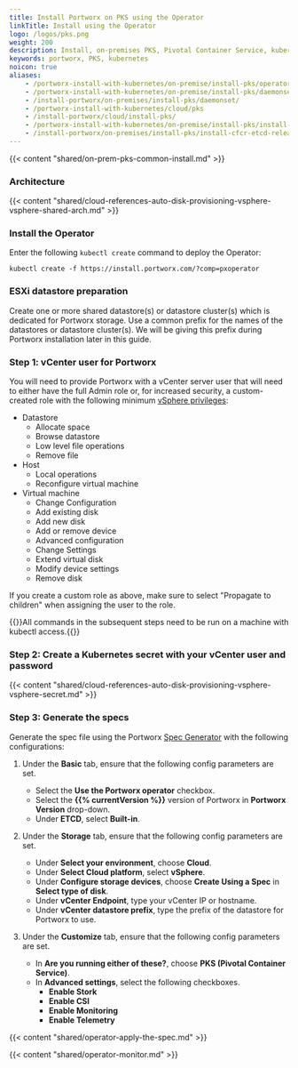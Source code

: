 ```yaml
---
title: Install Portworx on PKS using the Operator
linkTitle: Install using the Operator
logo: /logos/pks.png
weight: 200
description: Install, on-premises PKS, Pivotal Container Service, kubernetes, k8s, air gapped
keywords: portworx, PKS, kubernetes
noicon: true
aliases:
    - /portworx-install-with-kubernetes/on-premise/install-pks/operator/
    - /portworx-install-with-kubernetes/on-premise/install-pks/daemonset/
    - /install-portworx/on-premises/install-pks/daemonset/
    - /portworx-install-with-kubernetes/cloud/pks
    - /install-portworx/cloud/install-pks/
    - /portworx-install-with-kubernetes/on-premise/install-pks/install-cfcr-etcd-release/
    - /install-portworx/on-premises/install-pks/install-cfcr-etcd-release/
---
```


{{< content "shared/on-prem-pks-common-install.md" >}}

### Architecture

{{< content "shared/cloud-references-auto-disk-provisioning-vsphere-vsphere-shared-arch.md" >}}

### Install the Operator

Enter the following `kubectl create` command to deploy the Operator:

```text
kubectl create -f https://install.portworx.com/?comp=pxoperator
```

### ESXi datastore preparation

Create one or more shared datastore(s) or datastore cluster(s) which is dedicated for Portworx storage. Use a common prefix for the names of the datastores or datastore cluster(s). We will be giving this prefix during Portworx installation later in this guide.

<!-- Steps 1 and 2 should be common with the vSphere auto-provisioning section 
There is a shared section already here "shared/cloud-references-auto-disk-provisioning-vsphere-vsphere-install-common.md", but Step 3 is different for PKS and common vSphere deployment
I talked to Nathan to split that document, but it is better docs team does that.
-->

### Step 1: vCenter user for Portworx

You will need to provide Portworx with a vCenter server user that will need to either have the full Admin role or, for increased security, a custom-created role with the following minimum [vSphere privileges](https://docs.vmware.com/en/VMware-vSphere/6.7/com.vmware.vsphere.security.doc/GUID-FEAB5DF5-F7A2-412D-BF3D-7420A355AE8F.html):

* Datastore
    * Allocate space
    * Browse datastore
    * Low level file operations
    * Remove file
* Host
    * Local operations
    * Reconfigure virtual machine
* Virtual machine
    * Change Configuration
    * Add existing disk
    * Add new disk
    * Add or remove device
    * Advanced configuration
    * Change Settings
    * Extend virtual disk
    * Modify device settings
    * Remove disk

If you create a custom role as above, make sure to select "Propagate to children" when assigning the user to the role.

{{<info>}}All commands in the subsequent steps need to be run on a machine with kubectl access.{{</info>}}

### Step 2: Create a Kubernetes secret with your vCenter user and password

{{< content "shared/cloud-references-auto-disk-provisioning-vsphere-vsphere-secret.md" >}}

### Step 3: Generate the specs

Generate the spec file using the Portworx [Spec Generator](https://central.portworx.com/specGen/wizard) with the following configurations:

1. Under the **Basic** tab, ensure that the following config parameters are set.
    - Select the **Use the Portworx operator** checkbox.
    - Select the **{{% currentVersion %}}** version of Portworx in **Portworx Version** drop-down. 
    - Under **ETCD**, select **Built-in**.

2. Under the **Storage** tab, ensure that the following config parameters are set.
    - Under **Select your environment**, choose **Cloud**.
    - Under **Select Cloud platform**, select **vSphere**.
    - Under **Configure storage devices**, choose **Create Using a Spec** in **Select type of disk**.
    - Under **vCenter Endpoint**, type your vCenter IP or hostname.
    - Under **vCenter datastore prefix**, type the prefix of the datastore for Portworx to use.

3. Under the **Customize** tab, ensure that the following config parameters are set.
    - In **Are you running either of these?**, choose **PKS (Pivotal Container Service)**.
    - In **Advanced settings**, select the following checkboxes. 
        - **Enable Stork**
        - **Enable CSI**
        - **Enable Monitoring**
        - **Enable Telemetry**

<!-- This section below was part of a shared section title called "vsphere-pks-generate-spec-internal-kvdb.md" but this has changed and will no longer be shared. -->

{{< content "shared/operator-apply-the-spec.md" >}}

{{< content "shared/operator-monitor.md" >}}